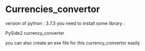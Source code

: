 # Currencies_convertor
version of python : 3.7.3
you need to install some library :

PySide2
currency_converter

you can also create an exe file for this currency_convertor easily 

